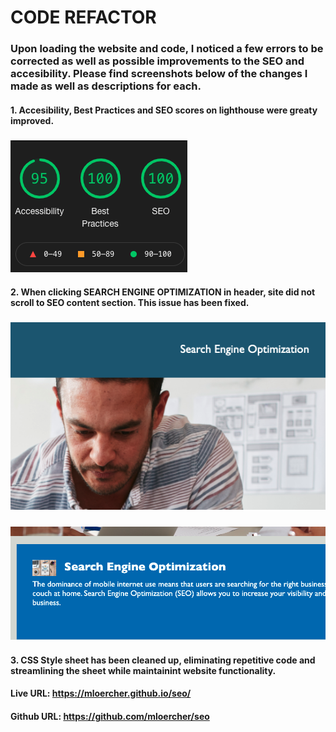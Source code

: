 # CODE REFACTOR

### Upon loading the website and code, I noticed a few errors to be corrected as well as possible improvements to the SEO and accesibility. Please find screenshots below of the changes I made as well as descriptions for each. 

#### 1. Accesibility, Best Practices and SEO scores on lighthouse were greaty improved.
### ![Lighthouse-score](images/lighthouse-score.png)

#### 2. When clicking SEARCH ENGINE OPTIMIZATION in header, site did not scroll to SEO content section. This issue has been fixed.
### ![SEO-Header](images/SEO-Header.png)
### ![SEO-fixed-anchor](images/SEO-fixed-anchor.png)
 

#### 3. CSS Style sheet has been cleaned up, eliminating repetitive code and streamlining the sheet while maintainint website functionality. 



#### Live URL: https://mloercher.github.io/seo/
#### Github URL: https://github.com/mloercher/seo